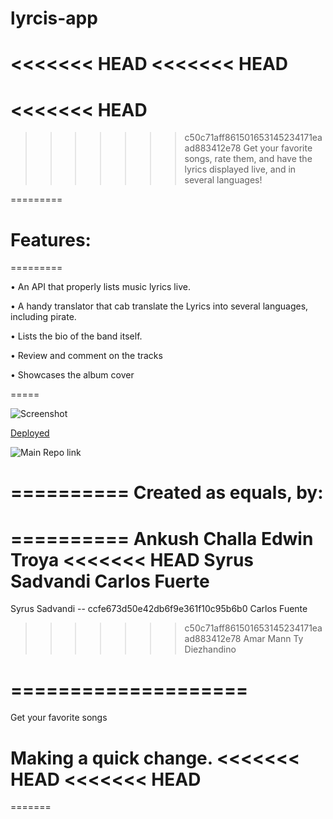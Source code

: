 # lyrcis-app
<<<<<<< HEAD
<<<<<<< HEAD
=======
<<<<<<< HEAD
=======

>>>>>>> c50c71aff861501653145234171eaad883412e78
Get your favorite songs, rate them, and have the lyrics displayed live, and in several languages!

=========

Features:
==
=========

• An API that properly lists music lyrics live.

• A handy translator that cab translate the Lyrics into several languages, including pirate.

• Lists the bio of the band itself.

• Review and comment on the tracks

• Showcases the album cover 


=====

![Screenshot]()

[Deployed]()

![Main Repo link](https://github.com/ETroya/lyrcis-app)

==========
Created as equals, by:
======
==========
Ankush Challa 
Edwin Troya
<<<<<<< HEAD
Syrus Sadvandi
Carlos Fuerte
=======
Syrus Sadvandi -- ccfe673d50e42db6f9e361f10c95b6b0
Carlos Fuente
>>>>>>> c50c71aff861501653145234171eaad883412e78
Amar Mann 
Ty Diezhandino

====================
=======
Get your favorite songs

Making a quick change. 
<<<<<<< HEAD
<<<<<<< HEAD
=======
=======

